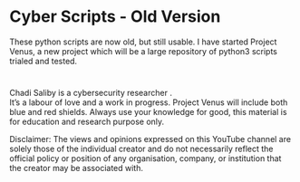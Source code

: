 # Cyber Scripts - Old Version

These python scripts are now old, but still usable.
I have started Project Venus, a new project which will be a large repository of python3 scripts trialed and tested.

#
Chadi Saliby is a cybersecurity researcher .  
It’s a labour of love and a work in progress.  Project Venus will include both blue and red shields.
Always use your knowledge for good, this material is for education and research purpose only.

Disclaimer: The views and opinions expressed on this YouTube channel are solely those of the individual creator and do not necessarily reflect the official policy or position of any organisation, company, or institution that the creator may be associated with.
